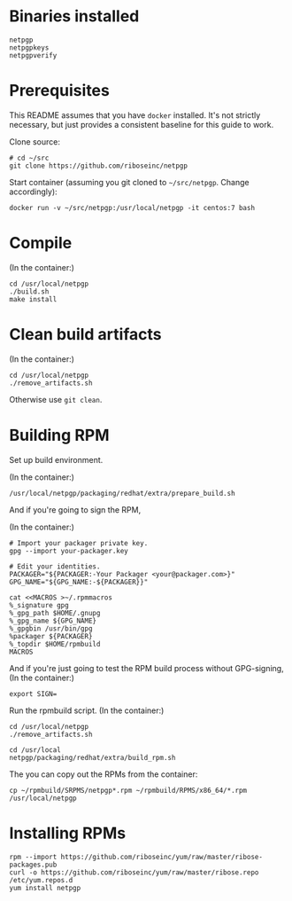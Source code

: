 Binaries installed
==================
```
netpgp
netpgpkeys
netpgpverify
```

Prerequisites
=============

This README assumes that you have `docker` installed.
It's not strictly necessary, but just provides a consistent baseline for this
guide to work.

Clone source:
```
# cd ~/src
git clone https://github.com/riboseinc/netpgp
```

Start container (assuming you git cloned to `~/src/netpgp`. Change 
accordingly):
```
docker run -v ~/src/netpgp:/usr/local/netpgp -it centos:7 bash
```

Compile
=======
(In the container:)
```
cd /usr/local/netpgp
./build.sh
make install
```

Clean build artifacts
=====================
(In the container:)
```
cd /usr/local/netpgp
./remove_artifacts.sh
```

Otherwise use `git clean`.

Building RPM
============
Set up build environment.

(In the container:)
```
/usr/local/netpgp/packaging/redhat/extra/prepare_build.sh
```

And if you're going to sign the RPM,

(In the container:)
```
# Import your packager private key.
gpg --import your-packager.key

# Edit your identities.
PACKAGER="${PACKAGER:-Your Packager <your@packager.com>}"
GPG_NAME="${GPG_NAME:-${PACKAGER}}"

cat <<MACROS >~/.rpmmacros
%_signature gpg
%_gpg_path $HOME/.gnupg
%_gpg_name ${GPG_NAME}
%_gpgbin /usr/bin/gpg
%packager ${PACKAGER}
%_topdir $HOME/rpmbuild
MACROS
```

And if you're just going to test the RPM build process without GPG-signing,
(In the container:)
```
export SIGN=
```

Run the rpmbuild script.
(In the container:)
```
cd /usr/local/netpgp
./remove_artifacts.sh

cd /usr/local
netpgp/packaging/redhat/extra/build_rpm.sh
```

The you can copy out the RPMs from the container:
```
cp ~/rpmbuild/SRPMS/netpgp*.rpm ~/rpmbuild/RPMS/x86_64/*.rpm /usr/local/netpgp
```

Installing RPMs
===============

```
rpm --import https://github.com/riboseinc/yum/raw/master/ribose-packages.pub
curl -o https://github.com/riboseinc/yum/raw/master/ribose.repo /etc/yum.repos.d
yum install netpgp
```
